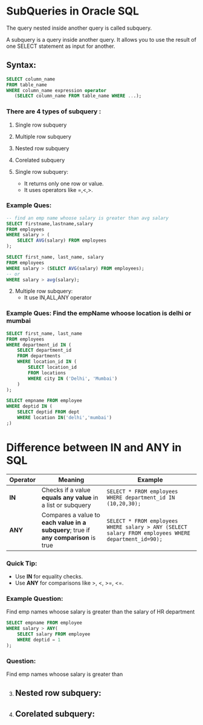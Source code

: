# SubQueries in Oracle SQL
The query nested inside another query is called subquery.

A subquery is a query inside another query.
It allows you to use the result of one SELECT statement as input for another.

## Syntax:
```sql
SELECT column_name
FROM table_name
WHERE column_name expression operator 
   (SELECT column_name FROM table_name WHERE ...);
```

### There are 4 types of subquery :
1. Single row subquery
2. Multiple row subquery
3. Nested row subquery
4. Corelated subquery

1. Single row subquery:
    - It returns only one row or value. 
    - It uses operators like =,<,>.

### Example Ques:
```sql
-- find an emp name whoose salary is greater than avg salary
SELECT firstname,lastname,salary 
FROM employees
WHERE salary > (
    SELECT AVG(salary) FROM employees
);

SELECT first_name, last_name, salary
FROM employees
WHERE salary > (SELECT AVG(salary) FROM employees);
-- or 
WHERE salary > avg(salary);

```

2. Multiple row subquery:
    - It use IN,ALL,ANY operator

### Example Ques: Find the empName whoose location is delhi or mumbai
<!-- Find emp name whoose location is delhi or mumbai -->
```sql
SELECT first_name, last_name
FROM employees
WHERE department_id IN (
    SELECT department_id
    FROM departments
    WHERE location_id IN (
        SELECT location_id
        FROM locations
        WHERE city IN ('Delhi', 'Mumbai')
    )
);

SELECT empname FROM employee
WHERE deptid IN (
    SELECT deptid FROM dept 
    WHERE location IN('delhi','mumbai')
;)
```

# Difference between IN and ANY in SQL

| Operator | Meaning | Example |
|----------|---------|---------|
| **IN**  | Checks if a value **equals any value** in a list or subquery | `SELECT * FROM employees WHERE department_id IN (10,20,30);` |
| **ANY** | Compares a value to **each value in a subquery**; true if **any comparison** is true | `SELECT * FROM employees WHERE salary > ANY (SELECT salary FROM employees WHERE department_id=90);` |

### Quick Tip:
- Use **IN** for equality checks.  
- Use **ANY** for comparisons like >, <, >=, <=.

### Example Question:
Find emp names whoose salary is greater than the salary of HR department
```sql
SELECT empname FROM employee
WHERE salary > ANY(
    SELECT salary FROM employee
    WHERE deptid = 1
);
```
### Question:
Find emp names whoose salary is greater than 


3. Nested row subquery:
    -  
4. Corelated subquery:
    - 
